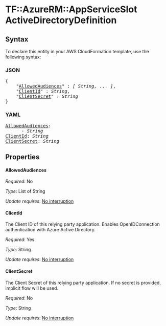 # TF::AzureRM::AppServiceSlot ActiveDirectoryDefinition

## Syntax

To declare this entity in your AWS CloudFormation template, use the following syntax:

### JSON

<pre>
{
    "<a href="#allowedaudiences" title="AllowedAudiences">AllowedAudiences</a>" : <i>[ String, ... ]</i>,
    "<a href="#clientid" title="ClientId">ClientId</a>" : <i>String</i>,
    "<a href="#clientsecret" title="ClientSecret">ClientSecret</a>" : <i>String</i>
}
</pre>

### YAML

<pre>
<a href="#allowedaudiences" title="AllowedAudiences">AllowedAudiences</a>: <i>
      - String</i>
<a href="#clientid" title="ClientId">ClientId</a>: <i>String</i>
<a href="#clientsecret" title="ClientSecret">ClientSecret</a>: <i>String</i>
</pre>

## Properties

#### AllowedAudiences

_Required_: No

_Type_: List of String

_Update requires_: [No interruption](https://docs.aws.amazon.com/AWSCloudFormation/latest/UserGuide/using-cfn-updating-stacks-update-behaviors.html#update-no-interrupt)

#### ClientId

The Client ID of this relying party application. Enables OpenIDConnection authentication with Azure Active Directory.

_Required_: Yes

_Type_: String

_Update requires_: [No interruption](https://docs.aws.amazon.com/AWSCloudFormation/latest/UserGuide/using-cfn-updating-stacks-update-behaviors.html#update-no-interrupt)

#### ClientSecret

The Client Secret of this relying party application. If no secret is provided, implicit flow will be used.

_Required_: No

_Type_: String

_Update requires_: [No interruption](https://docs.aws.amazon.com/AWSCloudFormation/latest/UserGuide/using-cfn-updating-stacks-update-behaviors.html#update-no-interrupt)

